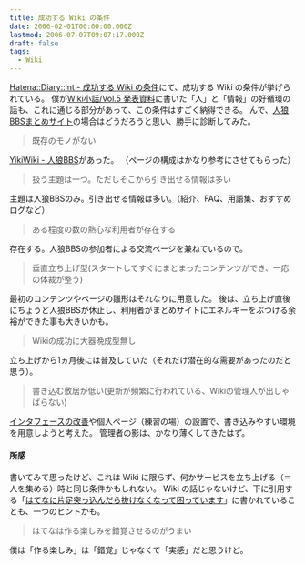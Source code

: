 ```yaml
---
title: 成功する Wiki の条件
date: 2006-02-01T00:00:00.000Z
lastmod: 2006-07-07T09:07:17.000Z
draft: false
tags:
  - Wiki
---
```


[Hatena::Diary::int - 成功する Wiki の条件](http://d.hatena.ne.jp/int/20060130/p1)にて、成功する Wiki の条件が挙げられている。 僕が[Wiki小話/Vol.5 発表資料](/posts/20060121/p01)に書いた「人」と「情報」の好循環の話も、これに通じる部分があって、この条件はすごく納得できる。 んで、[人狼BBSまとめサイト](http://wolfbbs.jp/)の場合はどうだろうと思い、勝手に診断してみた。

> 既存のモノがない

[YikiWiki - 人狼BBS](http://www.hyuki.com/yukiwiki/wiki.cgi?%BF%CD%CF%B5BBS)があった。 （ページの構成はかなり参考にさせてもらった）

> 扱う主題は一つ。ただしそこから引き出せる情報は多い

主題は人狼BBSのみ。引き出せる情報は多い。（紹介、FAQ、用語集、おすすめログなど）

> ある程度の数の熱心な利用者が存在する

存在する。人狼BBSの参加者による交流ページを兼ねているので。

> 垂直立ち上げ型(スタートしてすぐにまとまったコンテンツができ、一応の体裁が整う)

最初のコンテンツやページの雛形はそれなりに用意した。 後は、立ち上げ直後にちょうど人狼BBSが休止し、利用者がまとめサイトにエネルギーをぶつける余裕ができた事も大きいかも。

> Wikiの成功に大器晩成型無し

立ち上げから1ヵ月後には普及していた（それだけ潜在的な需要があったのだと思う）。

> 書き込む敷居が低い(更新が頻繁に行われている、Wikiの管理人が出しゃばらない)

[インタフェースの改善](/posts/20040927/p01)や個人ページ（練習の場）の設置で、書き込みやすい環境を用意しようと考えた。 管理者の影は、かなり薄くしてきたはず。

#### 所感

書いてみて思ったけど、これは Wiki に限らず、何かサービスを立ち上げる（＝人を集める）時と同じ条件かもしれない。 Wiki の話じゃないけど、下に引用する「[はてなに片足突っ込んだら抜けなくなって困っています](http://hubinippou.seesaa.net/article/12149643.html)」に書かれていることも、一つのヒントかも。

> はてなは作る楽しみを錯覚させるのがうまい

僕は「作る楽しみ」は「錯覚」じゃなくて「実感」だと思うけど。
